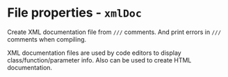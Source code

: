 # File properties - `xmlDoc`

Create XML documentation file from `///` comments. And print errors in `///` comments when compiling.

XML documentation files are used by code editors to display class/function/parameter info. Also can be used to create HTML documentation.